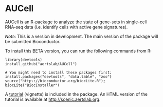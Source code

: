 # AUCell
AUCell is an R-package to analyze the state of gene-sets in single-cell RNA-seq data (i.e. identify cells with active gene signatures).







*Note:* This is a version in development. The main version of the package will be submitted Bioconductor. 

To install this BETA version, you can run the following commands from R:
```
library(devtools)
install_github("aertslab/AUCell")

# You might need to install these packages first:
install.packages("devtools", "data.table", "zoo")
source("https://bioconductor.org/biocLite.R"); biocLite("BiocInstaller")
```

A [tutorial](http://scenic.aertslab.org/tutorials/AUCell_tutorial.html) (vignette) is included in the package.
An HTML version of the tutorial is available at http://scenic.aertslab.org.

